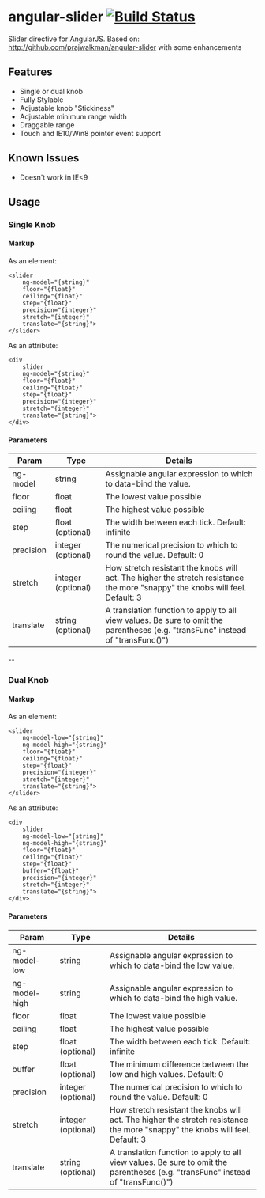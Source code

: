 # angular-slider [![Build Status](https://secure.travis-ci.org/Venturocket/angular-slider.png?branch=master)](http://travis-ci.org/Venturocket/angular-slider)
Slider directive for AngularJS. Based on: http://github.com/prajwalkman/angular-slider with some enhancements

## Features
- Single or dual knob
- Fully Stylable
- Adjustable knob "Stickiness"
- Adjustable minimum range width
- Draggable range
- Touch and IE10/Win8 pointer event support

## Known Issues
- Doesn't work in IE<9

## Usage
### Single Knob
#### Markup
As an element:
```
<slider
	ng-model="{string}"
	floor="{float}"
	ceiling="{float}"
	step="{float}"
	precision="{integer}"
	stretch="{integer}"
	translate="{string}">
</slider>
```
As an attribute:
```
<div
	slider
	ng-model="{string}"
	floor="{float}"
	ceiling="{float}"
	step="{float}"
	precision="{integer}"
	stretch="{integer}"
	translate="{string}">
</div>
```

#### Parameters
|Param		|Type	|Details|
|-----------|-------|-------|
|ng-model	|string	|Assignable angular expression to which to data-bind the value. |
|floor		|float	|The lowest value possible |
|ceiling	|float	|The highest value possible |
|step		|float (optional) |The width between each tick. Default: infinite |
|precision	|integer (optional) |The numerical precision to which to round the value. Default: 0 |
|stretch	|integer (optional) |How stretch resistant the knobs will act. The higher the stretch resistance the more "snappy" the knobs will feel. Default: 3 |
|translate	|string (optional) |A translation function to apply to all view values. Be sure to omit the parentheses (e.g. "transFunc" instead of "transFunc()") |
--
### Dual Knob
#### Markup
As an element:
```
<slider
	ng-model-low="{string}"
	ng-model-high="{string}"
	floor="{float}"
	ceiling="{float}"
	step="{float}"
	precision="{integer}"
	stretch="{integer}"
	translate="{string}">
</slider>
```
As an attribute:
```
<div
	slider
	ng-model-low="{string}"
	ng-model-high="{string}"
	floor="{float}"
	ceiling="{float}"
	step="{float}"
	buffer="{float}"
	precision="{integer}"
	stretch="{integer}"
	translate="{string}">
</div>
```

#### Parameters
|Param		|Type	|Details|
|-----------|-------|-------|
|ng-model-low	|string	|Assignable angular expression to which to data-bind the low value. |
|ng-model-high	|string	|Assignable angular expression to which to data-bind the high value. |
|floor		|float	|The lowest value possible |
|ceiling	|float	|The highest value possible |
|step		|float (optional) |The width between each tick. Default: infinite |
|buffer		|float (optional) |The minimum difference between the low and high values. Default: 0 |
|precision	|integer (optional) |The numerical precision to which to round the value. Default: 0 |
|stretch	|integer (optional) |How stretch resistant the knobs will act. The higher the stretch resistance the more "snappy" the knobs will feel. Default: 3 |
|translate	|string (optional) |A translation function to apply to all view values. Be sure to omit the parentheses (e.g. "transFunc" instead of "transFunc()") |
